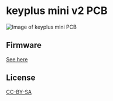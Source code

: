 # keyplus mini v2 PCB

![Image of keyplus mini PCB](https://rawgit.com/ahtn/keyboard_pcb/master/keyplus_mini/keyplus_mini_v2/keyplus_mini.png)

## Firmware

[See here](https://github.com/ahtn/keyplus)

## License

[CC-BY-SA](https://creativecommons.org/licenses/by-sa/4.0/)

